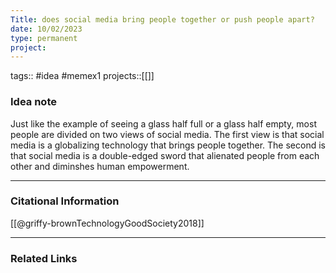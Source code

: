 ```yaml
---
Title: does social media bring people together or push people apart?
date: 10/02/2023
type: permanent
project:
---
```

tags:: #idea #memex1
projects::[[]]

### Idea note

Just like the example of seeing a glass half full or a glass half empty, most people are divided on two views of social media. The first view is that social media is a globalizing technology that brings people together. The second is that social media is a double-edged sword that alienated people from each other and diminshes human empowerment. 

---
### Citational Information

[[@griffy-brownTechnologyGoodSociety2018]]

---

### Related Links

